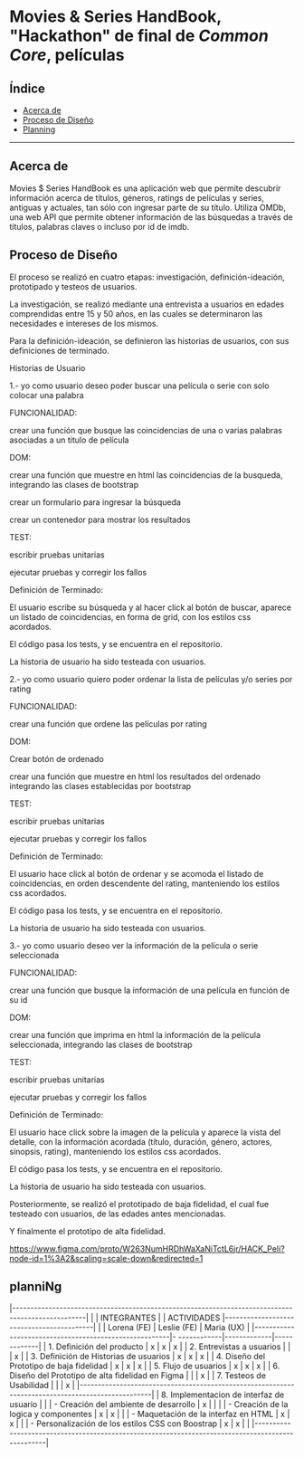 # Movies & Series HandBook, "Hackathon" de final de _Common Core_, películas

## Índice

* [Acerca de](#acerca-de)
* [Proceso de Diseño](#proceso-de-diseño)
* [Planning](#planning)

***

## Acerca de

Movies $ Series HandBook es una aplicación web que permite descubrir información acerca de títulos, géneros, ratings de películas y series, antiguas y actuales, tan sólo con ingresar parte de su título. Utiliza OMDb, una web API que permite obtener información de las búsquedas a través de títulos, palabras claves o incluso por id de imdb.

## Proceso de Diseño

El proceso se realizó en cuatro etapas: investigación, definición-ideación, prototipado y testeos de usuarios.

La investigación, se realizó mediante una entrevista a usuarios en edades comprendidas entre 15 y 50 años, en las cuales se determinaron las necesidades e intereses de los mismos.

Para la definición-ideación, se definieron las historias de usuarios, con sus definiciones de terminado.

Historias de Usuario

1.- yo como usuario deseo poder buscar una película o serie con solo colocar una palabra

FUNCIONALIDAD:

crear una función que busque las coincidencias de una o varias palabras asociadas a un titulo de película

DOM:

crear una función que muestre en html las coincidencias de la busqueda, integrando las clases de bootstrap

crear un formulario para ingresar la búsqueda

crear un contenedor para mostrar los resultados

TEST:

escribir pruebas unitarias

ejecutar pruebas y corregir los fallos

Definición de Terminado:

El usuario escribe su búsqueda y al hacer click al botón de buscar, aparece un listado de coincidencias, en
forma de grid, con los estilos css acordados.

El código pasa los tests, y se encuentra en el repositorio.

La historia de usuario ha sido testeada con usuarios.

2.- yo como usuario quiero poder ordenar la lista de películas y/o series por rating

FUNCIONALIDAD:

crear una función que ordene las películas por rating

DOM:

Crear botón de ordenado

crear una función que muestre en html los resultados del ordenado integrando las clases establecidas por
bootstrap

TEST:

escribir pruebas unitarias

ejecutar pruebas y corregir los fallos

Definición de Terminado:

El usuario hace click al botón de ordenar y se acomoda el listado de coincidencias, en orden descendente
del rating, manteniendo los estilos css acordados.

El código pasa los tests, y se encuentra en el repositorio.

La historia de usuario ha sido testeada con usuarios.

3.- yo como usuario deseo ver la información de la película o serie seleccionada

FUNCIONALIDAD:

crear una función que busque la información de una película en función de su id

DOM:

crear una función que imprima en html la información de la película seleccionada, integrando las clases de
bootstrap

TEST:

escribir pruebas unitarias

ejecutar pruebas y corregir los fallos

Definición de Terminado:

El usuario hace click sobre la imagen de la película y aparece la vista del detalle, con la información acordada (título, duración, género, actores, sinopsis, rating), manteniendo los estilos css acordados.

El código pasa los tests, y se encuentra en el repositorio.

La historia de usuario ha sido testeada con usuarios.

Posteriormente, se realizó el prototipado de baja fidelidad, el cual fue testeado con usuarios, de las edades antes mencionadas.

Y finalmente el prototipo de alta fidelidad.

https://www.figma.com/proto/W263NumHRDhWaXaNiTctL6jr/HACK_Peli?node-id=1%3A2&scaling=scale-down&redirected=1

## planniNg

|--------------------------------------------------------------------------------------------------|
|                                                       |              INTEGRANTES                 |
|                    ACTIVIDADES                        |------------------------------------------|
|                                                       |  Lorena (FE) | Leslie (FE) | Maria (UX)  |
|-------------------------------------------------------|- ------------|-------------|-------------|
|  1. Definición del producto                           |       x      |      x      |      x      |
|  2. Entrevistas a usuarios                            |              |             |      x      |
|  3. Definición de Historias de usuarios               |       x      |      x      |      x      |
|  4. Diseño del Prototipo de baja fidelidad            |       x      |      x      |      x      |
|  5. Flujo de usuarios                                 |       x      |      x      |      x      |
|  6. Diseño del Prototipo de alta fidelidad en Figma   |              |             |      x      |
|  7. Testeos de Usabilidad                             |              |             |      x      |
|--------------------------------------------------------------------------------------------------|
|  8. Implementacion de interfaz de usuario             |                                          |
|    - Creación del ambiente de desarrollo              |        x     |             |             |
|    - Creación de la logica y componentes              |        x     |      x      |             |
|    - Maquetación de la interfaz  en HTML              |        x     |      x      |             |
|    - Personalización de los estilos CSS con Boostrap  |        x     |      x      |             |
|--------------------------------------------------------------------------------------------------|


